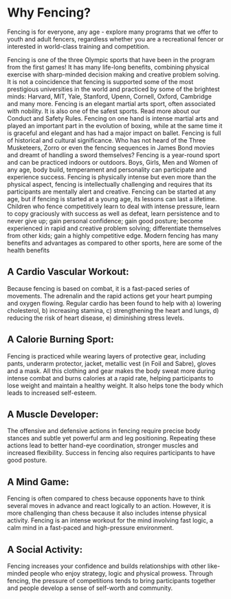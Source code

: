 # Why Fencing?

Fencing is for everyone, any age - explore many programs that we offer to youth and adult fencers, regardless whether you are a recreational fencer or interested in world-class training and competition.

Fencing is one of the three Olympic sports that have been in the program from the first games! It has many life-long benefits, combining physical exercise with sharp-minded decision making and creative problem solving.
It is not a coincidence that fencing is supported some of the most prestigious universities in the world and practiced by some of the brightest minds: Harvard, MIT, Yale, Stanford, Upenn, Cornell, Oxford, Cambridge and many more.
Fencing is an elegant martial arts sport, often associated with nobility. It is also one of the safest sports. Read more about our Conduct and Safety Rules.
Fencing on one hand is intense martial arts and played an important part in the evolution of boxing, while at the same time it is graceful and elegant and has had a major impact on ballet.
Fencing is full of historical and cultural significance. Who has not heard of the Three Musketeers, Zorro or even the fencing sequences in James Bond movies and dreamt of handling a sword themselves?
Fencing is a year-round sport and can be practiced indoors or outdoors. Boys, Girls, Men and Women of any age, body build, temperament and personality can participate and experience success.
Fencing is physically intense but even more than the physical aspect, fencing is intellectually challenging and requires that its participants are mentally alert and creative.
Fencing can be started at any age, but if fencing is started at a young age, its lessons can last a lifetime.
Children who fence competitively learn to deal with intense pressure, learn to copy graciously with success as well as defeat, learn persistence and to never give up; gain personal confidence; gain good posture; become experienced in rapid and creative problem solving; differentiate themselves from other kids; gain a highly competitive edge.
Modern fencing has many benefits and advantages as compared to other sports, here are some of the health benefits 

## A Cardio Vascular Workout:
Because fencing is based on combat, it is a fast-paced series of movements. The adrenalin and the rapid actions get your heart pumping and oxygen flowing. Regular cardio has been found to help with a) lowering cholesterol, b) increasing stamina, c) strengthening the heart and lungs, d) reducing the risk of heart disease, e) diminishing stress levels.

## A Calorie Burning Sport:
Fencing is practiced while wearing layers of protective gear, including pants, underarm protector, jacket, metallic vest (in Foil and Sabre), gloves and a mask. All this clothing and gear makes the body sweat more during intense combat and burns calories at a rapid rate, helping participants to lose weight and maintain a healthy weight. It also helps tone the body which leads to increased self-esteem.

## A Muscle Developer:
The offensive and defensive actions in fencing require precise body stances and subtle yet powerful arm and leg positioning. Repeating these actions lead to better hand-eye coordination, stronger muscles and increased flexibility. Success in fencing also requires participants to have good posture.

## A Mind Game:
Fencing is often compared to chess because opponents have to think several moves in advance and react logically to an action. However, it is more challenging than chess because it also includes intense physical activity. Fencing is an intense workout for the mind involving fast logic, a calm mind in a fast-paced and high-pressure environment.

## A Social Activity:
Fencing increases your confidence and builds relationships with other like-minded people who enjoy strategy, logic and physical prowess. Through fencing, the pressure of competitions tends to bring participants together and people develop a sense of self-worth and community. 
